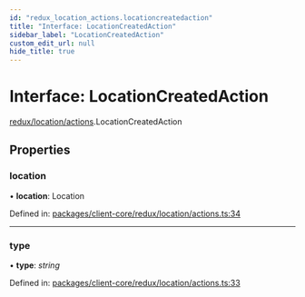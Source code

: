 ```yaml
---
id: "redux_location_actions.locationcreatedaction"
title: "Interface: LocationCreatedAction"
sidebar_label: "LocationCreatedAction"
custom_edit_url: null
hide_title: true
---
```


# Interface: LocationCreatedAction

[redux/location/actions](../modules/redux_location_actions.md).LocationCreatedAction

## Properties

### location

• **location**: Location

Defined in: [packages/client-core/redux/location/actions.ts:34](https://github.com/xr3ngine/xr3ngine/blob/56376a778/packages/client-core/redux/location/actions.ts#L34)

___

### type

• **type**: *string*

Defined in: [packages/client-core/redux/location/actions.ts:33](https://github.com/xr3ngine/xr3ngine/blob/56376a778/packages/client-core/redux/location/actions.ts#L33)
